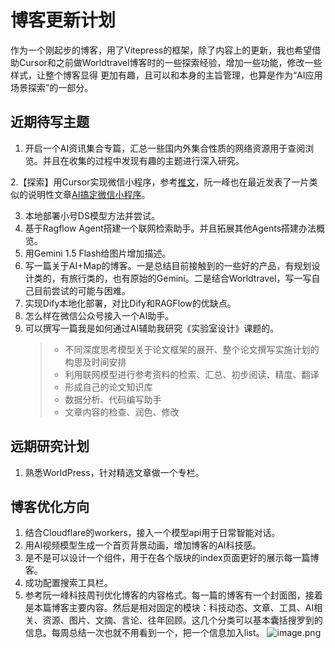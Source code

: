 # 博客更新计划
作为一个刚起步的博客，用了Vitepress的框架，除了内容上的更新，我也希望借助Cursor和之前做Worldtravel博客时的一些探索经验，增加一些功能，修改一些样式，让整个博客显得
更加有趣，且可以和本身的主旨管理，也算是作为“AI应用场景探索”的一部分。

## 近期待写主题
1. 开启一个AI资讯集合专篇，汇总一些国内外集合性质的网络资源用于查阅浏览。并且在收集的过程中发现有趣的主题进行深入研究。

2.【探索】用Cursor实现微信小程序，参考[推文](https://mp.weixin.qq.com/s/DrpZ7ebCOHQungpM9CK3Lw)，阮一峰也在最近发表了一片类似的说明性文章[AI搞定微信小程序](https://www.ruanyifeng.com/blog/2025/01/tencent-cloud-copilot.html)。

3. 本地部署小号DS模型方法并尝试。
4. 基于Ragflow Agent搭建一个联网检索助手。并且拓展其他Agents搭建办法概览。
5. 用Gemini 1.5 Flash给图片增加描述。
6. 写一篇关于AI+Map的博客。一是总结目前接触到的一些好的产品，有规划设计类的，有旅行类的，也有原始的Gemini。二是结合Worldtravel，写一写自己目前尝试的可能与困难。
7. 实现Dify本地化部署，对比Dify和RAGFlow的优缺点。
8. 怎么样在微信公众号接入一个AI助手。
9. 可以撰写一篇我是如何通过AI辅助我研究《实验室设计》课题的。
    > - 不同深度思考模型关于论文框架的展开、整个论文撰写实施计划的构思及时间安排
    > - 利用联网模型进行参考资料的检索、汇总、初步阅读、精度、翻译
    > - 形成自己的论文知识库
    > - 数据分析、代码编写助手
    > - 文章内容的检查、润色、修改


## 远期研究计划
1. 熟悉WorldPress，针对精选文章做一个专栏。

## 博客优化方向

1. 结合Cloudflare的workers，接入一个模型api用于日常智能对话。
2. 用AI视频模型生成一个首页背景动画，增加博客的AI科技感。
3. 是不是可以设计一个组件，用于在各个版块的index页面更好的展示每一篇博客。
4. 成功配置搜索工具栏。
5. 参考阮一峰科技周刊优化博客的内容格式。每一篇的博客有一个封面图，接着是本篇博客主要内容。然后是相对固定的模块：科技动态、文章、工具、AI相关、资源、图片、文摘、言论、往年回顾。这几个分类可以基本囊括搜罗到的信息。每周总结一次也就不用看到一个，把一个信息加入list。
![image.png](https://cloudflare-imgbed-1d8.pages.dev/file/1739413539480_image.png)